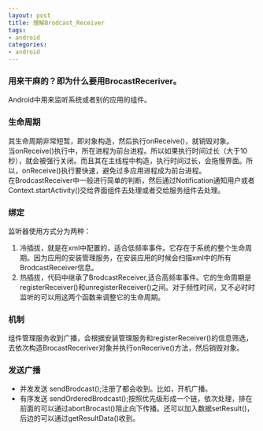 ```yaml
---
layout: post
title: 理解Brodcast_Receiver
tags:
- android
categories:
- android
---
```


### 用来干麻的？即为什么要用BrocastReceriver。  
Android中用来监听系统或者别的应用的组件。  

### 生命周期
其生命周期非常短暂，即对象构造，然后执行onReceive()，就销毁对象。  
当onReceive()执行中，所在进程为前台进程。所以如果执行时间过长（大于10秒），就会被强行关闭。而且其在主线程中构造，执行时间过长，会拖慢界面。所以，onReceive()执行要快速，避免过多应用进程成为前台进程。  
在BrodcastReceiver中一般进行简单的判断，然后通过Notification通知用户或者Context.startActivity()交给界面组件去处理或者交给服务组件去处理。  

### 绑定  
监听器使用方式分为两种：  
1. 冷插拔，就是在xml中配置的，适合低频率事件。它存在于系统的整个生命周期。因为应用的安装管理服务，在安装应用的时候会扫描xml中的所有BrodcastReceiver信息。  
2. 热插拔，代码中继承了BrodcastReceiver,适合高频率事件。它的生命周期是registerReceiver()和unregisterReceiver()之间。对于频性时间，又不必时时监听的可以用这两个函数来调整它的生命周期。  

### 机制  
组件管理服务收到广播，会根据安装管理服务和registerReceiver()的信息筛选，去依次构造BrocastReceriver对象并执行onRecerive()方法，然后销毁对象。  
### 发送广播  
- 并发发送 sendBrodcast();注册了都会收到。比如，开机广播。
- 有序发送 sendOrderedBrodcast();按照优先级形成一个链，依次处理，排在前面的可以通过abortBrocast()阻止向下传播。还可以加入数据setResult()，后边的可以通过getResultData()收到。  
